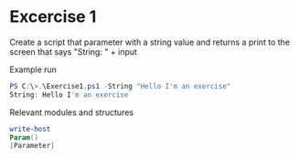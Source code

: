 # Excercise 1

Create a script that parameter with a string value and returns a print to the screen that says "String: " + input

Example run
```powershell
PS C:\>.\Exercise1.ps1 -String "Hello I'm an exercise"
String: Hello I'm an exercise
```
Relevant modules and structures
```powershell
write-host
Param()
[Parameter]
```